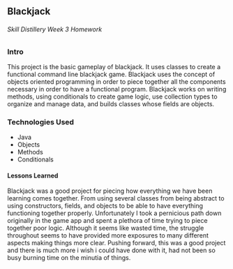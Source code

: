 ## Blackjack

###### Skill Distillery Week 3 Homework

### Intro

This project is the basic gameplay of blackjack.  It uses classes to create a functional command line blackjack game.  Blackjack uses the concept of objects oriented programming in order to piece together all the components necessary in order to have a functional program.  Blackjack works on writing methods, using conditionals to create game logic, use collection types to organize and manage data, and builds classes whose fields are objects.

### Technologies Used

* Java
* Objects
* Methods
* Conditionals

#### Lessons Learned

Blackjack was a good project for piecing how everything we have been learning comes together.  From using several classes from being abstract to using constructors, fields, and objects to be able to have everything functioning together properly.  Unfortunately I took a pernicious path down originally in the game app and spent a plethora of time trying to piece together poor logic.  Although it seems like wasted time, the struggle throughout seems to have provided more exposures to many different aspects making things more clear.  Pushing forward, this was a good project and there is much more i wish i could have done with it, had not been so busy burning time on the minutia of things.
